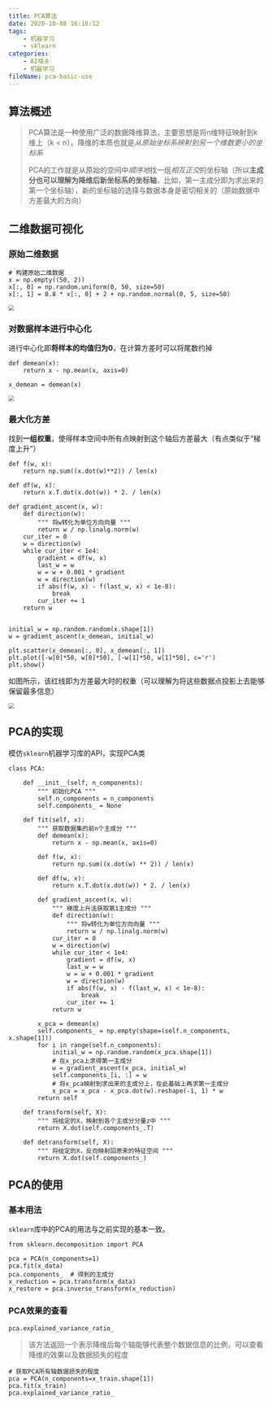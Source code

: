 ```yaml
---
title: PCA算法
date: 2020-10-08 16:16:12
tags:
	- 机器学习
	- sklearn
categories:
	- AI相关
	- 机器学习
fileName: pca-basic-use
---
```


## 算法概述

> PCA算法是一种使用广泛的数据降维算法，主要思想是将n维特征映射到k维上（k < n）。降维的本质也就是*从原始坐标系映射到另一个维数更小的坐标系*
>
> PCA的工作就是从原始的空间中*顺序地*找一组*相互正交*的坐标轴（所以**主成分也可以理解为降维后新坐标系的坐标轴**，比如，第一主成分即为求出来的第一个坐标轴），新的坐标轴的选择与数据本身是密切相关的（原始数据中方差最大的方向）



## 二维数据可视化

### 原始二维数据

```
# 构建原始二维数据
x = np.empty((50, 2))
x[:, 0] = np.random.uniform(0, 50, size=50)
x[:, 1] = 0.8 * x[:, 0] + 2 + np.random.normal(0, 5, size=50)
```

<img src="http://cdn.ziyedy.top/PCA%E7%AE%97%E6%B3%95/%E5%88%9D%E5%A7%8B%E6%95%B0%E6%8D%AE.png" style="zoom:67%;" />



### 对数据样本进行中心化

进行中心化即**将样本的均值归为0**，在计算方差时可以将尾数约掉

```
def demean(x):
    return x - np.mean(x, axis=0)

x_demean = demean(x)
```

<img src="http://cdn.ziyedy.top/PCA%E7%AE%97%E6%B3%95/%E5%BD%920%E5%8C%96%E6%95%B0%E6%8D%AE.png" style="zoom:67%;" />



### 最大化方差

找到**一组权重**，使得样本空间中所有点映射到这个轴后方差最大（有点类似于“梯度上升”）

```
def f(w, x):
    return np.sum((x.dot(w)**2)) / len(x)

def df(w, x):
    return x.T.dot(x.dot(w)) * 2. / len(x)

def gradient_ascent(x, w):
    def direction(w):
        """ 将w转化为单位方向向量 """
        return w / np.linalg.norm(w)
    cur_iter = 0
    w = direction(w)
    while cur_iter < 1e4:
        gradient = df(w, x)
        last_w = w
        w = w + 0.001 * gradient
        w = direction(w)
        if abs(f(w, x) - f(last_w, x) < 1e-8):
            break
        cur_iter += 1
    return w


initial_w = np.random.random(x.shape[1])
w = gradient_ascent(x_demean, initial_w)

plt.scatter(x_demean[:, 0], x_demean[:, 1])
plt.plot([-w[0]*50, w[0]*50], [-w[1]*50, w[1]*50], c='r')
plt.show()
```

如图所示，该红线即为方差最大时的权重（可以理解为将这些数据点投影上去能够保留最多信息）

<img src="http://cdn.ziyedy.top/PCA%E7%AE%97%E6%B3%95/%E6%A0%87%E5%87%86%E6%AD%A3%E4%BA%A4%E5%9F%BA%E5%90%91%E9%87%8F.png" style="zoom:67%;" />



## PCA的实现

模仿`sklearn`机器学习库的API，实现PCA类

```
class PCA:

    def __init__(self, n_components):
        """ 初始化PCA """
        self.n_components = n_components
        self.components_ = None

    def fit(self, x):
        """ 获取数据集的前n个主成分 """
        def demean(x):
            return x - np.mean(x, axis=0)

        def f(w, x):
            return np.sum((x.dot(w) ** 2)) / len(x)

        def df(w, x):
            return x.T.dot(x.dot(w)) * 2. / len(x)

        def gradient_ascent(x, w):
            """ 梯度上升法获取第1主成分 """
            def direction(w):
                """ 将w转化为单位方向向量 """
                return w / np.linalg.norm(w)
            cur_iter = 0
            w = direction(w)
            while cur_iter < 1e4:
                gradient = df(w, x)
                last_w = w
                w = w + 0.001 * gradient
                w = direction(w)
                if abs(f(w, x) - f(last_w, x) < 1e-8):
                    break
                cur_iter += 1
            return w

        x_pca = demean(x)
        self.components_ = np.empty(shape=(self.n_components, x.shape[1]))
        for i in range(self.n_components):
            initial_w = np.random.random(x_pca.shape[1])
            # 在x_pca上求得第一主成分
            w = gradient_ascent(x_pca, initial_w)
            self.components_[i, :] = w
            # 将x_pca映射到求出来的主成分上，在此基础上再求第一主成分
            x_pca = x_pca - x_pca.dot(w).reshape(-1, 1) * w
        return self

    def transform(self, X):
        """ 将给定的X，映射到各个主成分分量z中 """
        return X.dot(self.components_.T)

    def detransform(self, X):
        """ 将给定的X，反向映射回原来的特征空间 """
        return X.dot(self.components_)
```



## PCA的使用

### 基本用法

`sklearn`库中的PCA的用法与之前实现的基本一致。

```
from sklearn.decomposition import PCA

pca = PCA(n_components=1)
pca.fit(x_data)
pca.components_  # 得到的主成分
x_reduction = pca.transform(x_data)
x_restore = pca.inverse_transform(x_reduction)
```

### PCA效果的查看

```
pca.explained_variance_ratio_
```

> 该方法返回一个表示降维后每个轴能够代表整个数据信息的比例，可以查看降维的效果以及数据损失的程度

```
# 获取PCA所有轴数据损失的程度
pca = PCA(n_components=x_train.shape[1])
pca.fit(x_train)
pca.explained_variance_ratio_
```



